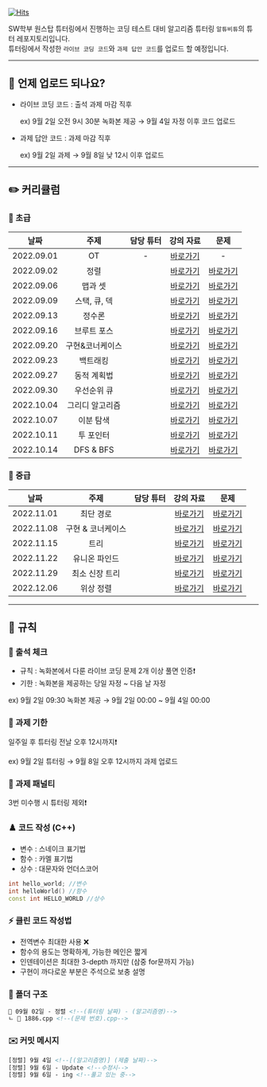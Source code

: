 [![Hits](https://hits.seeyoufarm.com/api/count/incr/badge.svg?url=https%3A%2F%2Fgithub.com%2FAltu-Bitu-3%2FNotice&count_bg=%2379C83D&title_bg=%23555555&icon=&icon_color=%23E7E7E7&title=hits&edge_flat=false)](https://hits.seeyoufarm.com)

SW학부 원스탑 튜터링에서 진행하는 코딩 테스트 대비 알고리즘 튜터링 `알튜비튜`의 튜터 레포지토리입니다.  
튜터링에서 작성한 `라이브 코딩 코드`와 `과제 답안 코드`를 업로드 할 예정입니다.

---

## 📅 언제 업로드 되나요?

- 라이브 코딩 코드 : 출석 과제 마감 직후 

    ex) 9월 2일 오전 9시 30분 녹화본 제공 → 9월 4일 자정 이후 코드 업로드
    
- 과제 답안 코드 : 과제 마감 직후

    ex) 9월 2일 과제 → 9월 8일 낮 12시 이후 업로드

---   
## ✏️ 커리큘럼   
### 🌙 초급
|    날짜    | 주제 | 담당 튜터 | 강의 자료 | 문제 |
|:----------:|:----:|:---------:|:---------:|:----:|
| 2022.09.01 |  OT  |     -     |[바로가기]()|-|
| 2022.09.02 |정렬||[바로가기]()|[바로가기](https://github.com/Altu-Bitu-3/Notice/tree/main/09%EC%9B%94%2002%EC%9D%BC%20-%20%EC%A0%95%EB%A0%AC)|
| 2022.09.06 |맵과 셋||[바로가기]()|[바로가기]()|
| 2022.09.09 |스택, 큐, 덱||[바로가기]()|[바로가기]()|
| 2022.09.13 |정수론||[바로가기]()|[바로가기]()|
| 2022.09.16 |브루트 포스||[바로가기]()|[바로가기]()|
| 2022.09.20 |구현&코너케이스||[바로가기]()|[바로가기]()|
| 2022.09.23 |백트래킹||[바로가기]()|[바로가기]()|
| 2022.09.27 |동적 계획법||[바로가기]()|[바로가기]()|
| 2022.09.30 |우선순위 큐||[바로가기]()|[바로가기]()|
| 2022.10.04 |그리디 알고리즘||[바로가기]()|[바로가기]()|
| 2022.10.07 |이분 탐색||[바로가기]()|[바로가기]()|
| 2022.10.11 |투 포인터||[바로가기]()|[바로가기]()|
| 2022.10.14 |DFS & BFS||[바로가기]()|[바로가기]()|


### 🌙 중급
|    날짜    | 주제 | 담당 튜터 | 강의 자료 | 문제 |
|:----------:|:----:|:---------:|:---------:|:----:|
| 2022.11.01 |최단 경로||[바로가기]()|[바로가기]()|
| 2022.11.08 |구현 & 코너케이스||[바로가기]()|[바로가기]()|
| 2022.11.15 |트리||[바로가기]()|[바로가기]()|
| 2022.11.22 |유니온 파인드||[바로가기]()|[바로가기]()|
| 2022.11.29 |최소 신장 트리||[바로가기]()|[바로가기]()|
| 2022.12.06 |위상 정렬||[바로가기]()|[바로가기]()|

---

## 🤙 규칙

### 🎉 출석 체크

- 규칙 : 녹화본에서 다룬 라이브 코딩 문제 2개 이상 풀면 인증❗
- 기한 : 녹화본을 제공하는 당일 자정 ~ 다음 날 자정

ex) 9월 2일 09:30 녹화본 제공 → 9월 2일 00:00 ~ 9월 4일 00:00

### 🎉 과제 기한

일주일 후 튜터링 전날 오후 12시까지❗

ex) 9월 2일 튜터링 → 9월 8일 오후 12시까지 과제 업로드

### 📌 과제 패널티

3번 미수행 시 튜터링 제외❗

### ♟️ 코드 작성 (C++)
- 변수 : 스네이크 표기법
- 함수 : 카멜 표기법
- 상수 : 대문자와 언더스코어

```cpp
int hello_world; //변수
int helloWorld() //함수
const int HELLO_WORLD //상수
```

### ⚡ 클린 코드 작성법

- 전역변수 최대한 사용 ❌
- 함수의 용도는 명확하게, 가능한 메인은 짧게
- 인덴테이션은 최대한 3-depth 까지만 (삼중 for문까지 가능)
- 구현이 까다로운 부분은 주석으로 보충 설명

### 📁 폴더 구조

```html
📁 09월 02일 - 정렬 <!--(튜터링 날짜) - (알고리즘명)-->
ㄴ 📄 1886.cpp <!--(문제 번호).cpp-->
```

### ✉️ 커밋 메시지

```html
[정렬] 9월 4일 <!--[(알고리즘명)] (제출 날짜)-->
[정렬] 9월 6일 - Update <!--수정시-->
[정렬] 9월 6일 - ing <!--풀고 있는 중-->
```
